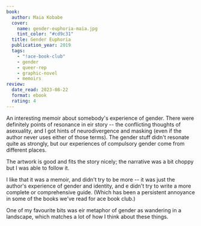 ```yaml
---
book:
  author: Maia Kobabe
  cover:
    name: gender-euphoria-maia.jpg
    tint_color: "#cd9c31"
  title: Gender Euphoria
  publication_year: 2019
  tags:
    - "!ace-book-club"
    - gender
    - queer-rep
    - graphic-novel
    - memoirs
review:
  date_read: 2023-08-22
  format: ebook
  rating: 4
---
```


An interesting memoir about somebody's experience of gender.
There were definitely points of resonance in eir story -- the conflicting thoughts of asexuality, and I got hints of neurodivergence and masking (even if the author never uses either of those terms).
The gender stuff didn't resonate quite as strongly, but our experiences of compulsory gender come from different places.

The artwork is good and fits the story nicely; the narrative was a bit choppy but I was able to follow it.

I like that it was a memoir, and didn't try to be more -- it was just the author's experience of gender and identity, and e didn't try to write a more complete or comprehensive guide.
(Which has been a persistent annoyance in some of the books we've read for ace book club.)

One of my favourite bits was eir metaphor of gender as wandering in a landscape, which matches a lot of how I think about these things.
